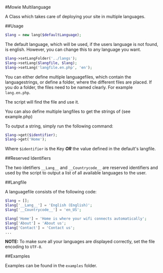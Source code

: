 #Mowie Multilanguage

A Class which takes care of deploying your site in multiple languages.

##Usage

```php
$lang = new lang($defaultLanguage);
```

The default language, which will be used, if the users language is not found, is english. However, you can change this to any language you want.

```php
$lang->setLangFolder('../langs');
$lang->setLang($langfile, $lang);
$lang->setLang('langfile.en.php', 'en');
```

You can either define multiple languagefiles, which contain the languagestrings, or define a folder, where the different files are placed. If you do a folder, the files need to be named clearly.
For example `lang.en.php`.

The script will find the file and use it.

You can also define multiple langfiles to get the strings of (see example.php)

To output a string, simply run the following command:
```php
$lang->get($identifier);
$lang->get('Home');
```
Where `$identifier` is the Key _**OR**_ the value defined in the default's langfile.

##Reserved Identifiers

The two idetifiers `__Lang__` and `__Countrycode__` are reserved identifiers and used by the script to output a list of all available languages to the user.

##Langfile

A languagefile consists of the following code:

```php
$lang = [];
$lang['__Lang__'] = 'English (English)';
$lang['__Countrycode__'] = 'en_US';

$lang['Home'] = 'Home is where your wifi connects automatically';
$lang['About'] = 'About us';
$lang['Contact'] = 'Contact us';
...
```

**NOTE:** To make sure all your languages are displayed correctly, set the file encoding to `UTF-8`.

##Examples

Examples can be found in the `examples` folder.